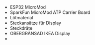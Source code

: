 - ESP32 MicroMod
- SparkFun MicroMod ATP Carrier Board
- Lötmaterial 
- Steckansätze für Display
- Steckdräte
- OBERGRÄNSAD IKEA Display
- 
